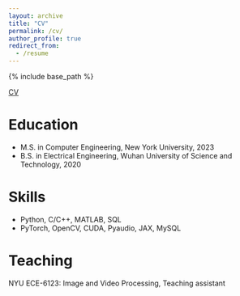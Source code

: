 ```yaml
---
layout: archive
title: "CV"
permalink: /cv/
author_profile: true
redirect_from:
  - /resume
---
```


{% include base_path %}

[CV](https://drive.google.com/file/d/1XpjH9yzbzM5V1THISkYDdZIV7E1sAuhr/view?usp=sharing)

Education
======
* M.S. in Computer Engineering, New York University, 2023
* B.S. in Electrical Engineering, Wuhan University of Science and Technology, 2020

  
Skills
======
* Python, C/C++, MATLAB, SQL
* PyTorch, OpenCV, CUDA, Pyaudio, JAX, MySQL
  
  
Teaching
======
NYU ECE-6123: Image and Video Processing, Teaching assistant

  

